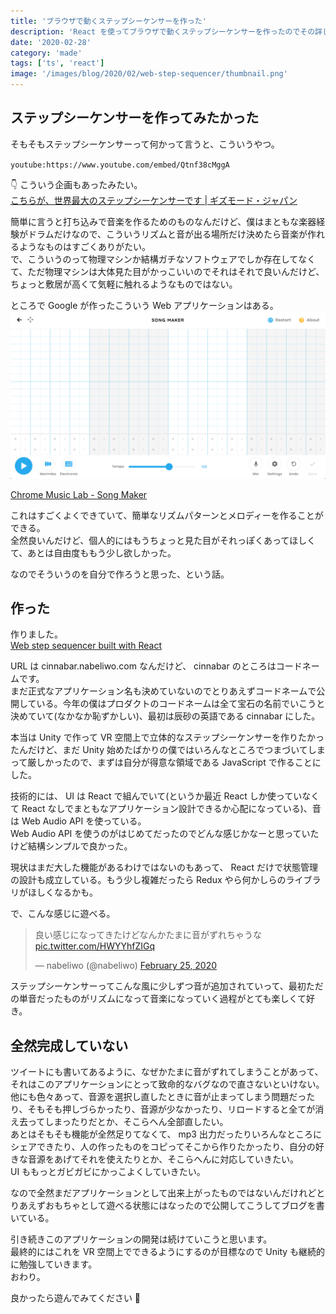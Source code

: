 ```yaml
---
title: 'ブラウザで動くステップシーケンサーを作った'
description: 'React を使ってブラウザで動くステップシーケンサーを作ったのでその詳しい話。'
date: '2020-02-28'
category: 'made'
tags: ['ts', 'react']
image: '/images/blog/2020/02/web-step-sequencer/thumbnail.png'
---
```


## ステップシーケンサーを作ってみたかった

そもそもステップシーケンサーって何かって言うと、こういうやつ。

`youtube:https://www.youtube.com/embed/Qtnf38cMggA`

:point_down: こういう企画もあったみたい。  
[こちらが、世界最大のステップシーケンサーです | ギズモード・ジャパン](https://www.gizmodo.jp/2018/10/the-biggest-step-sequencer-in-the-world.html)

簡単に言うと打ち込みで音楽を作るためのものなんだけど、僕はまともな楽器経験がドラムだけなので、こういうリズムと音が出る場所だけ決めたら音楽が作れるようなものはすごくありがたい。  
で、こういうのって物理マシンか結構ガチなソフトウェアでしか存在してなくて、ただ物理マシンは大体見た目がかっこいいのでそれはそれで良いんだけど、ちょっと敷居が高くて気軽に触れるようなものではない。

ところで Google が作ったこういう Web アプリケーションはある。  
![Chrome Music Lab - Song Maker](./02.png 'Chrome Music Lab - Song Maker')

[Chrome Music Lab - Song Maker](https://musiclab.chromeexperiments.com/Song-Maker/)

これはすごくよくできていて、簡単なリズムパターンとメロディーを作ることができる。  
全然良いんだけど、個人的にはもうちょっと見た目がそれっぽくあってほしくて、あとは自由度ももう少し欲しかった。

なのでそういうのを自分で作ろうと思った、という話。

## 作った

作りました。  
[Web step sequencer built with React](https://cinnabar.nabeliwo.com/)

URL は cinnabar.nabeliwo.com なんだけど、 cinnabar のところはコードネームです。  
まだ正式なアプリケーション名も決めていないのでとりあえずコードネームで公開している。今年の僕はプロダクトのコードネームは全て宝石の名前でいこうと決めていて(なかなか恥ずかしい)、最初は辰砂の英語である cinnabar にした。

本当は Unity で作って VR 空間上で立体的なステップシーケンサーを作りたかったんだけど、まだ Unity 始めたばかりの僕ではいろんなところでつまづいてしまって厳しかったので、まずは自分が得意な領域である JavaScript で作ることにした。

技術的には、 UI は React で組んでいて(というか最近 React しか使っていなくて React なしでまともなアプリケーション設計できるか心配になっている)、音は Web Audio API を使っている。  
Web Audio API を使うのがはじめてだったのでどんな感じかなーと思っていたけど結構シンプルで良かった。

現状はまだ大した機能があるわけではないのもあって、 React だけで状態管理の設計も成立している。もう少し複雑だったら Redux やら何かしらのライブラリがほしくなるかも。

で、こんな感じに遊べる。

<blockquote class="twitter-tweet"><p lang="ja" dir="ltr">良い感じになってきたけどなんかたまに音がずれちゃうな <a href="https://t.co/HWYYhfZIGq">pic.twitter.com/HWYYhfZIGq</a></p>&mdash; nabeliwo (@nabeliwo) <a href="https://twitter.com/nabeliwo/status/1232342158276841475?ref_src=twsrc%5Etfw">February 25, 2020</a></blockquote> <script async src="https://platform.twitter.com/widgets.js" charset="utf-8"></script>

ステップシーケンサーってこんな風に少しずつ音が追加されていって、最初ただの単音だったものがリズムになって音楽になっていく過程がとても楽しくて好き。

## 全然完成していない

ツイートにも書いてあるように、なぜかたまに音がずれてしまうことがあって、それはこのアプリケーションにとって致命的なバグなので直さないといけない。  
他にも色々あって、音源を選択し直したときに音が止まってしまう問題だったり、そもそも押しづらかったり、音源が少なかったり、リロードすると全てが消え去ってしまったりだとか、そこらへん全部直したい。  
あとはそもそも機能が全然足りてなくて、 mp3 出力だったりいろんなところにシェアできたり、人の作ったものをコピってそこから作りたかったり、自分の好きな音源をあげてそれを使えたりとか、そこらへんに対応していきたい。  
UI ももっとガビガビにかっこよくしていきたい。

なので全然まだアプリケーションとして出来上がったものではないんだけれどとりあえずおもちゃとして遊べる状態にはなったので公開してこうしてブログを書いている。

引き続きこのアプリケーションの開発は続けていこうと思います。  
最終的にはこれを VR 空間上でできるようにするのが目標なので Unity も継続的に勉強していきます。  
おわり。

良かったら遊んでみてください :pray:
